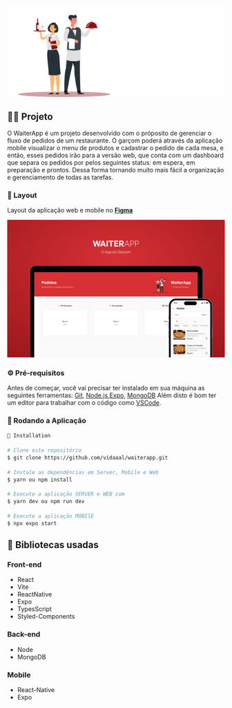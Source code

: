 <div align="center"> 
  <img src="./fe/src/assets/images/logo.svg" alt="waiter app logo" />
</div>

## 🧑‍💻 Projeto 
  
   O WaiterApp é um projeto desenvolvido com o próposito de gerenciar o fluxo de pedidos de um restaurante. O garçom poderá através da aplicação mobile visualizar o menu de produtos e cadastrar o pedido de cada mesa, e então, esses pedidos irão para a versão web, que conta com um dashboard que separa os pedidos por pelos seguintes status: em espera, em preparação e prontos. Dessa forma tornando muito mais fácil a organização e gerenciamento de todas as tarefas.
    
### 🎨 Layout

 Layout da aplicação web e mobile no [**Figma**](https://www.figma.com/file/Ivct0qKlCFhWIIPrC5yHBF/WAITERAPP?node-id=216%3A1787&t=4ByEfZEfoA5QrxMn-0)

<div align="center"> 
  <img src="./github/capa.jpg" alt="waiter app capa" />
</div>

### ⚙ Pré-requisitos

Antes de começar, você vai precisar ter instalado em sua máquina as seguintes ferramentas:
[Git](https://git-scm.com), [Node.js](https://nodejs.org/en/),[Expo](https://docs.expo.dev/), [MongoDB](https://www.mongodb.com/)
Além disto é bom ter um editor para trabalhar com o código como [VSCode](https://code.visualstudio.com/).


### 📗 Rodando a Aplicação

```bash
📗 Installation

# Clone este repositório
$ git clone https://github.com/vidaaal/waiterapp.git

# Instale as dependências em Server, Mobile e Web
$ yarn ou npm install

# Execute a aplicação SERVER e WEB com
$ yarn dev ou npm run dev

# Execute a aplicação MOBIlE
$ npx expo start


```


## 🚀 Bibliotecas usadas

### Front-end 
* React
* Vite
* ReactNative
* Expo
* TypesScript
* Styled-Components

### Back-end
*  Node
*  MongoDB

### Mobile
*  React-Native
*  Expo
